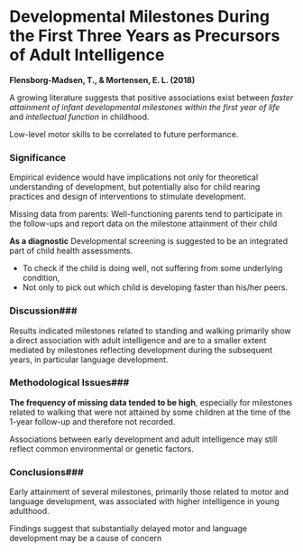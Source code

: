 # Developmental Milestones During the First Three Years as Precursors of Adult Intelligence #
**Flensborg-Madsen, T., & Mortensen, E. L. (2018)**

A growing literature suggests that positive associations exist between *faster attainment of infant developmental milestones within the first year of life* and *intellectual function* in childhood.

Low-level motor skills to be correlated to future performance. 

### Significance
Empirical evidence would have implications not only for theoretical understanding of development, but potentially also for child rearing practices and design of interventions to stimulate development.

Missing data from parents:
Well-functioning parents tend to participate in the follow-ups and report data on the milestone attainment of their child

**As a diagnostic**
Developmental screening is suggested to be an integrated part of child health assessments. 
- To check if the child is doing well, not suffering from some underlying condition,
- Not only to pick out which child is developing faster than his/her peers.

### Discussion###
Results indicated milestones related to standing and walking primarily show a direct association with adult intelligence and are to a smaller extent mediated by milestones reflecting development during the subsequent years, in particular language development.

### Methodological Issues###
**The frequency of missing data tended to be high**, especially for milestones related to walking that were not attained by some children at the time of the 1-year follow-up and therefore not recorded.

Associations between early development and adult intelligence may still reflect common environmental or genetic factors.

### Conclusions###
Early attainment of several milestones, primarily those related to motor and language development, was associated with higher intelligence in young adulthood.

Findings suggest that substantially delayed motor and language development may be a cause of concern